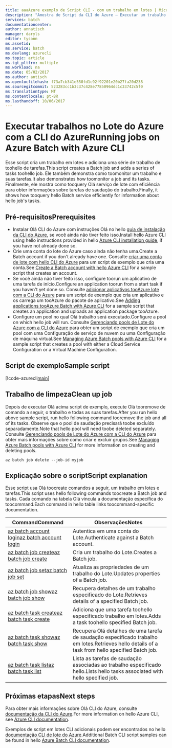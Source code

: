 ```yaml
---
title: aaaAzure exemplo de Script CLI - com um trabalho em lotes | Microsoft Docs
description: "Amostra de Script da CLI do Azure – Executar um trabalho com o Lote"
services: batch
documentationcenter: 
author: annatisch
manager: daryls
editor: tysonn
ms.assetid: 
ms.service: batch
ms.devlang: azurecli
ms.topic: article
ms.tgt_pltfrm: multiple
ms.workload: na
ms.date: 05/02/2017
ms.author: antisch
ms.openlocfilehash: f73a7cb341e550fd1c92f92201e20b27fa20d238
ms.sourcegitcommit: 523283cc1b3c37c428e77850964dc1c33742c5f0
ms.translationtype: MT
ms.contentlocale: pt-BR
ms.lasthandoff: 10/06/2017
---
```

# <a name="running-jobs-on-azure-batch-with-azure-cli"></a><span data-ttu-id="32426-103">Executar trabalhos no Lote do Azure com a CLI do Azure</span><span class="sxs-lookup"><span data-stu-id="32426-103">Running jobs on Azure Batch with Azure CLI</span></span>

<span data-ttu-id="32426-104">Esse script cria um trabalho em lotes e adiciona uma série de trabalho de toohello de tarefas.</span><span class="sxs-lookup"><span data-stu-id="32426-104">This script creates a Batch job and adds a series of tasks toohello job.</span></span> <span data-ttu-id="32426-105">Ele também demonstra como toomonitor um trabalho e suas tarefas.</span><span class="sxs-lookup"><span data-stu-id="32426-105">It also demonstrates how toomonitor a job and its tasks.</span></span> <span data-ttu-id="32426-106">Finalmente, ele mostra como tooquery Olá serviço de lote com eficiência para obter informações sobre tarefas de saudação do trabalho.</span><span class="sxs-lookup"><span data-stu-id="32426-106">Finally, it shows how tooquery hello Batch service efficiently for information about hello job's tasks.</span></span>

## <a name="prerequisites"></a><span data-ttu-id="32426-107">Pré-requisitos</span><span class="sxs-lookup"><span data-stu-id="32426-107">Prerequisites</span></span>

- <span data-ttu-id="32426-108">Instalar Olá CLI do Azure com instruções Olá no hello [guia de instalação da CLI do Azure](https://docs.microsoft.com/cli/azure/install-azure-cli), se você ainda não tiver feito isso.</span><span class="sxs-lookup"><span data-stu-id="32426-108">Install hello Azure CLI using hello instructions provided in hello [Azure CLI installation guide](https://docs.microsoft.com/cli/azure/install-azure-cli), if you have not already done so.</span></span>
- <span data-ttu-id="32426-109">Crie uma conta do lote do Azure caso ainda não tenha uma.</span><span class="sxs-lookup"><span data-stu-id="32426-109">Create a Batch account if you don't already have one.</span></span> <span data-ttu-id="32426-110">Consulte [criar uma conta de lote com hello CLI do Azure](https://docs.microsoft.com/azure/batch/scripts/batch-cli-sample-create-account) para um script de exemplo que cria uma conta.</span><span class="sxs-lookup"><span data-stu-id="32426-110">See [Create a Batch account with hello Azure CLI](https://docs.microsoft.com/azure/batch/scripts/batch-cli-sample-create-account) for a sample script that creates an account.</span></span>
- <span data-ttu-id="32426-111">Se você ainda não tiver feito isso, configure toorun um aplicativo de uma tarefa de início.</span><span class="sxs-lookup"><span data-stu-id="32426-111">Configure an application toorun from a start task if you haven't yet done so.</span></span> <span data-ttu-id="32426-112">Consulte [adicionar aplicativos tooAzure lote com a CLI do Azure](https://docs.microsoft.com/azure/batch/scripts/batch-cli-sample-add-application) para um script de exemplo que cria um aplicativo e os carrega um tooAzure do pacote de aplicativo.</span><span class="sxs-lookup"><span data-stu-id="32426-112">See [Adding applications tooAzure Batch with Azure CLI](https://docs.microsoft.com/azure/batch/scripts/batch-cli-sample-add-application) for a sample script that creates an application and uploads an application package tooAzure.</span></span>
- <span data-ttu-id="32426-113">Configure um pool no qual Olá trabalho será executado.</span><span class="sxs-lookup"><span data-stu-id="32426-113">Configure a pool on which hello job will run.</span></span> <span data-ttu-id="32426-114">Consulte [Gerenciando pools de Lote do Azure com a CLI do Azure](https://docs.microsoft.com/azure/batch/batch-cli-sample-manage-pool) para obter um script de exemplo que cria um pool com uma Configuração de serviço de nuvem ou uma Configuração de máquina virtual.</span><span class="sxs-lookup"><span data-stu-id="32426-114">See [Managing Azure Batch pools with Azure CLI](https://docs.microsoft.com/azure/batch/batch-cli-sample-manage-pool) for a sample script that creates a pool with either a Cloud Service Configuration or a Virtual Machine Configuration.</span></span>

## <a name="sample-script"></a><span data-ttu-id="32426-115">Script de exemplo</span><span class="sxs-lookup"><span data-stu-id="32426-115">Sample script</span></span>

[!code-azurecli[main](../../../cli_scripts/batch/run-job/run-job.sh "Run Job")]

## <a name="clean-up-job"></a><span data-ttu-id="32426-116">Trabalho de limpeza</span><span class="sxs-lookup"><span data-stu-id="32426-116">Clean up job</span></span>

<span data-ttu-id="32426-117">Depois de executar Olá acima script de exemplo, execute Olá tooremove de comando a seguir, o trabalho e todas as suas tarefas.</span><span class="sxs-lookup"><span data-stu-id="32426-117">After you run hello above sample script, run hello following command tooremove the job and all of its tasks.</span></span> <span data-ttu-id="32426-118">Observe que o pool de saudação precisará toobe excluído separadamente.</span><span class="sxs-lookup"><span data-stu-id="32426-118">Note that hello pool will need toobe deleted separately.</span></span> <span data-ttu-id="32426-119">Consulte [Gerenciando pools de Lote do Azure com a CLI do Azure](./batch-cli-sample-manage-pool.md) para obter mais informações sobre como criar e excluir grupos.</span><span class="sxs-lookup"><span data-stu-id="32426-119">See [Managing Azure Batch pools with Azure CLI](./batch-cli-sample-manage-pool.md) for more information on creating and deleting pools.</span></span>

```azurecli
az batch job delete --job-id myjob
```

## <a name="script-explanation"></a><span data-ttu-id="32426-120">Explicação sobre o script</span><span class="sxs-lookup"><span data-stu-id="32426-120">Script explanation</span></span>

<span data-ttu-id="32426-121">Esse script usa Olá toocreate comandos a seguir, um trabalho em lotes e tarefas.</span><span class="sxs-lookup"><span data-stu-id="32426-121">This script uses hello following commands toocreate a Batch job and tasks.</span></span> <span data-ttu-id="32426-122">Cada comando na tabela Olá vincula a documentação específica do toocommand.</span><span class="sxs-lookup"><span data-stu-id="32426-122">Each command in hello table links toocommand-specific documentation.</span></span>

| <span data-ttu-id="32426-123">Command</span><span class="sxs-lookup"><span data-stu-id="32426-123">Command</span></span> | <span data-ttu-id="32426-124">Observações</span><span class="sxs-lookup"><span data-stu-id="32426-124">Notes</span></span> |
|---|---|
| [<span data-ttu-id="32426-125">az batch account login</span><span class="sxs-lookup"><span data-stu-id="32426-125">az batch account login</span></span>](https://docs.microsoft.com/cli/azure/batch/account#login) | <span data-ttu-id="32426-126">Autentica em uma conta do Lote.</span><span class="sxs-lookup"><span data-stu-id="32426-126">Authenticate against a Batch account.</span></span>  |
| [<span data-ttu-id="32426-127">az batch job create</span><span class="sxs-lookup"><span data-stu-id="32426-127">az batch job create</span></span>](https://docs.microsoft.com/cli/azure/batch/job#create) | <span data-ttu-id="32426-128">Cria um trabalho do Lote.</span><span class="sxs-lookup"><span data-stu-id="32426-128">Creates a Batch job.</span></span>  |
| [<span data-ttu-id="32426-129">az batch job set</span><span class="sxs-lookup"><span data-stu-id="32426-129">az batch job set</span></span>](https://docs.microsoft.com/cli/azure/batch/job#set) | <span data-ttu-id="32426-130">Atualiza as propriedades de um trabalho do Lote.</span><span class="sxs-lookup"><span data-stu-id="32426-130">Updates properties of a Batch job.</span></span>  |
| [<span data-ttu-id="32426-131">az batch job show</span><span class="sxs-lookup"><span data-stu-id="32426-131">az batch job show</span></span>](https://docs.microsoft.com/cli/azure/batch/job#show) | <span data-ttu-id="32426-132">Recupera detalhes de um trabalho especificado do Lote.</span><span class="sxs-lookup"><span data-stu-id="32426-132">Retrieves details of a specified Batch job.</span></span>  |
| [<span data-ttu-id="32426-133">az batch task create</span><span class="sxs-lookup"><span data-stu-id="32426-133">az batch task create</span></span>](https://docs.microsoft.com/cli/azure/batch/task#create) | <span data-ttu-id="32426-134">Adiciona que uma tarefa toohello especificado trabalho em lotes.</span><span class="sxs-lookup"><span data-stu-id="32426-134">Adds a task toohello specified Batch job.</span></span>  |
| [<span data-ttu-id="32426-135">az batch task show</span><span class="sxs-lookup"><span data-stu-id="32426-135">az batch task show</span></span>](https://docs.microsoft.com/cli/azure/batch/task#show) | <span data-ttu-id="32426-136">Recupera Olá detalhes de uma tarefa de saudação especificado trabalho em lotes.</span><span class="sxs-lookup"><span data-stu-id="32426-136">Retrieves hello details of a task from hello specified Batch job.</span></span>  |
| [<span data-ttu-id="32426-137">az batch task list</span><span class="sxs-lookup"><span data-stu-id="32426-137">az batch task list</span></span>](https://docs.microsoft.com/cli/azure/batch/task#list) | <span data-ttu-id="32426-138">Lista as tarefas de saudação associadas ao trabalho especificado hello.</span><span class="sxs-lookup"><span data-stu-id="32426-138">Lists hello tasks associated with hello specified job.</span></span>  |

## <a name="next-steps"></a><span data-ttu-id="32426-139">Próximas etapas</span><span class="sxs-lookup"><span data-stu-id="32426-139">Next steps</span></span>

<span data-ttu-id="32426-140">Para obter mais informações sobre Olá CLI do Azure, consulte [documentação da CLI do Azure](https://docs.microsoft.com/cli/azure/overview).</span><span class="sxs-lookup"><span data-stu-id="32426-140">For more information on hello Azure CLI, see [Azure CLI documentation](https://docs.microsoft.com/cli/azure/overview).</span></span>

<span data-ttu-id="32426-141">Exemplos de script em lotes CLI adicionais podem ser encontrados no hello [documentação CLI de lote do Azure](../batch-cli-samples.md).</span><span class="sxs-lookup"><span data-stu-id="32426-141">Additional Batch CLI script samples can be found in hello [Azure Batch CLI documentation](../batch-cli-samples.md).</span></span>
